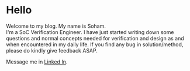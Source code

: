 # Hello

Welcome to my blog. My name is Soham.<br>
I'm a SoC Verification Engineer.
I have just started writing down some questions and normal concepts needed for verification and design as and when encountered in my daily life.
If you find any bug in solution/method, please do kindly give feedback ASAP.

Message me in [Linked In](https://www.linkedin.com/in/sohammn).
